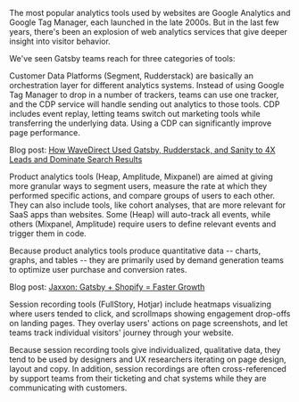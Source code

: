 The most popular analytics tools used by websites are Google Analytics and Google Tag Manager, each launched in the late 2000s. But in the last few years, there's been an explosion of web analytics services that give deeper insight into visitor behavior.

We've seen Gatsby teams reach for three categories of tools:

Customer Data Platforms (Segment, Rudderstack) are basically an orchestration layer for different analytics systems. Instead of using Google Tag Manager to drop in a number of trackers, teams can use one tracker, and the CDP service will handle sending out analytics to those tools. CDP includes event replay, letting teams switch out marketing tools while transferring the underlying data. Using a CDP can significantly improve page performance.

Blog post: [How WaveDirect Used Gatsby, Rudderstack, and Sanity to 4X Leads and Dominate Search Results](/blog/how-wavedirect-used-gatsby-rudderstack-and-sanity-to-4x-leads-and-dominate-search-results/)

Product analytics tools (Heap, Amplitude, Mixpanel) are aimed at giving more granular ways to segment users, measure the rate at which they performed specific actions, and compare groups of users to each other. They can also include tools, like cohort analyses, that are more relevant for SaaS apps than websites. Some (Heap) will auto-track all events, while others (Mixpanel, Amplitude) require users to define relevant events and trigger them in code.

Because product analytics tools produce quantitative data -- charts, graphs, and tables -- they are primarily used by demand generation teams to optimize user purchase and conversion rates.

Blog post: [Jaxxon: Gatsby + Shopify = Faster Growth](/blog/jaxxon-gatsby-shopify-faster-growth)

Session recording tools (FullStory, Hotjar) include heatmaps visualizing where users tended to click, and scrollmaps showing engagement drop-offs on landing pages. They overlay users' actions on page screenshots, and let teams track individual visitors' journey through your website.

Because session recording tools give individualized, qualitative data, they tend to be used by designers and UX researchers iterating on page design, layout and copy. In addition, session recordings are often cross-referenced by support teams from their ticketing and chat systems while they are communicating with customers.